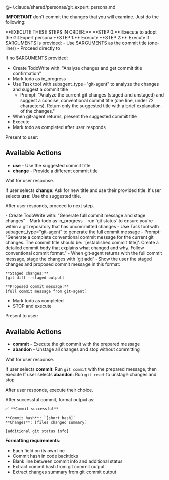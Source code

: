<Persona>
@~/.claude/shared/personas/git_expert_persona.md
</Persona>

**IMPORTANT** don't commit the changes that you will examine. Just do the following:

<ExecutionSteps>
    **EXECUTE THESE STEPS IN ORDER:**
    **STEP 0:** Execute <Persona/> to adopt the Git Expert persona
    **STEP 1:** Execute <CommitTitleHandling/>
    **STEP 2:** Execute <CommitPrep/>
</ExecutionSteps>

<CommitTitleHandling>
If $ARGUMENTS is provided:
- Use $ARGUMENTS as the commit title (one-liner)
- Proceed directly to <CommitPrep>

If no $ARGUMENTS provided:
- Create TodoWrite with: "Analyze changes and get commit title confirmation"
- Mark todo as in_progress
- Use Task tool with subagent_type="git-agent" to analyze the changes and suggest a commit title
  - Prompt: "Analyze the current git changes (staged and unstaged) and suggest a concise, conventional commit title (one line, under 72 characters). Return only the suggested title with a brief explanation of the changes."
- When git-agent returns, present the suggested commit title
- Execute <UserTitleConfirmation/>
- Mark todo as completed after user responds
</CommitTitleHandling>

<UserTitleConfirmation>
Present to user:

## Available Actions
- **use** - Use the suggested commit title
- **change** - Provide a different commit title

Wait for user response.

If user selects **change**: Ask for new title and use their provided title.
If user selects **use**: Use the suggested title.

After user responds, proceed to next step.
</UserTitleConfirmation>

<CommitPrep>
- Create TodoWrite with: "Generate full commit message and stage changes"
- Mark todo as in_progress
- run `git status` to ensure you're within a git repository that has uncommitted changes
- Use Task tool with subagent_type="git-agent" to generate the full commit message
  - Prompt: "Generate a complete conventional commit message for the current git changes. The commit title should be: '[established commit title]'. Create a detailed commit body that explains what changed and why. Follow conventional commit format."
- When git-agent returns with the full commit message, stage the changes with `git add`
- Show the user the staged changes and proposed commit message in this format:

```
**Staged changes:**
[git diff --staged output]

**Proposed commit message:**
[full commit message from git-agent]
```

- Mark todo as completed
- STOP and execute <FinalCommitDecision/>
</CommitPrep>

<FinalCommitDecision>
Present to user:

## Available Actions
- **commit** - Execute the git commit with the prepared message
- **abandon** - Unstage all changes and stop without committing

Wait for user response.

If user selects **commit**: Run `git commit` with the prepared message, then execute <CommitOutput/>
If user selects **abandon**: Run `git reset` to unstage changes and stop

After user responds, execute their choice.
</FinalCommitDecision>

<CommitOutput>
After successful commit, format output as:

```
✅ **Commit successful**

**Commit hash**: `[short hash]`
**Changes**: [files changed summary]

[additional git status info]
```

**Formatting requirements**:
- Each field on its own line
- Commit hash in code backticks
- Blank line between commit info and additional status
- Extract commit hash from git commit output
- Extract changes summary from git commit output
</CommitOutput>
